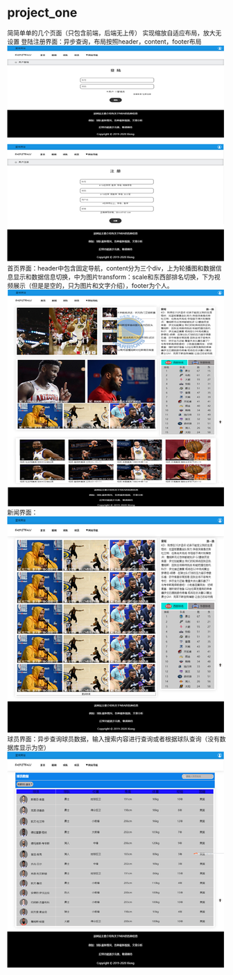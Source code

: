 # project_one
简简单单的几个页面（只包含前端，后端无上传）
实现缩放自适应布局，放大无设置
登陆注册界面：异步查询，布局按照header，content，footer布局
![登陆注册](https://github.com/processofeffort/project_one/blob/master/99.png)
首页界面：header中包含固定导航，content分为三个div，上为轮播图和数据信息显示和数据信息切换，中为图片transform：scale和东西部排名切换，下为视频展示（但是是空的，只为图片和文字介绍），footer为个人。
![首页](https://github.com/processofeffort/project_one/blob/master/100.png)
新闻界面：
![新闻](https://github.com/processofeffort/project_one/blob/master/101.png)
球员界面：异步查询球员数据，输入搜索内容进行查询或者根据球队查询（没有数据库显示为空）
![球员](https://github.com/processofeffort/project_one/blob/master/102.png)
